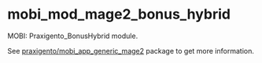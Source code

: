 # mobi_mod_mage2_bonus_hybrid

MOBI: Praxigento_BonusHybrid module.


See [praxigento/mobi_app_generic_mage2](https://github.com/praxigento/mobi_app_generic_mage2) package 
to get more information.

